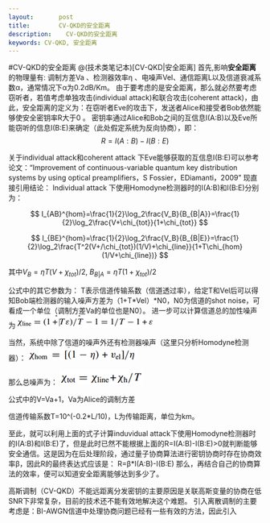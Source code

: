```yaml
---
layout:       post
title:        CV-QKD的安全距离
description:    CV-QKD的安全距离
keywords: CV-QKD, 安全距离
---
```


#CV-QKD的安全距离
@(技术类笔记本)[CV-QKD|安全距离]
首先,影响**安全距离**的物理量有: 调制方差Va 、检测器效率η 、电噪声Vel、通信距离L以及信道衰减系数α，通常情况下α为0.2dB/Km。
由于要考虑的是安全距离，那么就必然要考虑窃听者，若值考虑单独攻击(individual attack)和联合攻击(coherent attack)，由此，安全距离的定义为：在窃听者Eve的攻击下，发送者Alice和接受者Bob依然能够使安全密钥率R大于0 。
密钥率通过Alice和Bob之间的互信息I(A:B)以及Eve所能窃听的信息I(B:E)来确定（此处假定系统为反向协商），即：
$$ R=I(A:B)-I(B:E) $$
	
关于individual attack和coherent attack 下Eve能够获取的互信息I(B:E)可以参考论文：“Improvement of continuous-variable quantum key distribution systems by using optical preamplifiers，S Fossier，EDiamanti，2009”
现直接引用结论：
Individual attack 下使用Homodyne检测器时的I(A:B)和I(B:E)分别为：

$$ I_{AB}^{hom}=\frac{1}{2}\log_2\frac{V_B}{B_{B|A}}=\frac{1}{2}\log_2\frac{V+\chi_{tot}}{1+\chi_{tot}} $$

$$ I_{BE}^{hom}=\frac{1}{2}\log_2\frac{V_B}{B_{B|E}}=\frac{1}{2}\log_2\frac{T^2(V+/\chi_{tot})(1/V)+\chi_{line}}{1+T\chi_{hom}(1/V+\chi_{line})} $$
 
其中$V_B=\eta T(V+\chi_{tot})/2$, $B_{B|A}=\eta T(1+\chi_{tot})/2$

公式中的其它参数为：
T表示信道传输系数（信道透过率），给定T和Vel后可以得知Bob端检测器的输入噪声方差为（1+T*Vel）*N0，N0为信道的shot noise，可看成一个单位（调制方差Va的单位也是N0）。
进一步可以计算信道总的加性噪声为
 ![Alt text](./1405177070912.png)

当然，系统中除了信道的噪声外还有检测器噪声（这里只分析Homodyne检测器）：
![Alt text](./1405177076102.png)

那么总噪声为：
![Alt text](./1405177085654.png)
	 
公式中的V=Va+1，Va为Alice的调制方差

信道传输系数T=10^(-0.2*L/10)，L为传输距离，单位为km。

至此，就可以利用上面的式子计算induvidual attack下使用Homodyne检测器时的I(A:B)和I(B:E)了，但是此时已然不能根据上面的R=I(A:B)-I(B:E)>0就判断能够安全通信。这是因为在后处理阶段，通过量子协商算法进行密钥协商时存在协商效率β，因此R的最终表达式应该是：
	R=β*I(A:B)-I(B:E)
	那么，再结合自己的协商算法的效率，便可以知道安全距离能够达到多少了。


高斯调制（CV-QKD）不能远距离分发密钥的主要原因是关联高斯变量的协商在低SNR下非常复杂，目前的技术还不能有效地解决这个难题。
引入离散调制的主要考虑是：BI-AWGN信道中处理协商问题已经有一些有效的方法，因此引入
